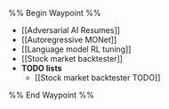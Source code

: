 %% Begin Waypoint %%
- [[Adversarial AI Resumes]]
- [[Autoregressive MONet]]
- [[Language model RL tuning]]
- [[Stock market backtester]]
- **TODO lists**
	- [[Stock market backtester TODO]]

%% End Waypoint %%



